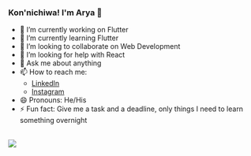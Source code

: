 ### Kon'nichiwa! I'm Arya 👋
<ul>
<li> 🔭 I’m currently working on Flutter
<li>🌱 I’m currently learning Flutter
<li> 👯 I’m looking to collaborate on Web Development
<li> 🤔 I’m looking for help with React
<li> 💬 Ask me about anything
<li> 📫 How to reach me: <br>
<ul>
  <li> <a href="https://www.linkedin.com/in/arya-samarth/https://www.linkedin.com/in/arya-samarth/">LinkedIn</a></li> 
  <li> <a href="https://www.instagram.com/_notary.a/">Instagram</a> </li>
</ul>
  </li>
<li> 😄 Pronouns: He/His
<li> ⚡ Fun fact: Give me a task and a deadline, only things I need to learn something overnight
 </ul>
 <br>
<img src="https://github-readme-stats.vercel.app/api?username=superuserdevelopment&&show_icons=true&title_color=ffffff&text_color=ffffff&bg_color=151515">
